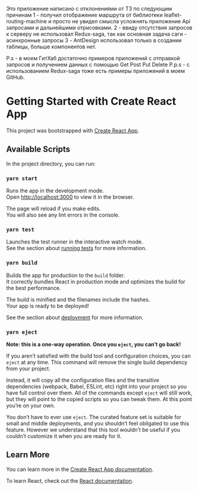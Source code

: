 Это приложение написано с отклонениями от ТЗ по следующим причинам
1 - получил отображение маршрута от библиотеки leaflet-routing-machine и просто не увидел смысла усложнять приложение Api запросами и дальнейшими отрисовками.
2 - ввиду отсутствия запросов к серверу не использовал Redux-saga, так как основная задача саги - асинхронные запросы
3 - AntDesign использовал только в создании таблицы, больше компонентов нет. 

P.s - в моем ГитХаб достаточно примеров приложений с отправкой запросов и получением данных с помощью Get Post Put Delete
P.p.s - с использованием Redux-saga тоже есть примеры приложений в моем GitHub. 

# Getting Started with Create React App

This project was bootstrapped with [Create React App](https://github.com/facebook/create-react-app).

## Available Scripts

In the project directory, you can run:

### `yarn start`

Runs the app in the development mode.\
Open [http://localhost:3000](http://localhost:3000) to view it in the browser.

The page will reload if you make edits.\
You will also see any lint errors in the console.

### `yarn test`

Launches the test runner in the interactive watch mode.\
See the section about [running tests](https://facebook.github.io/create-react-app/docs/running-tests) for more information.

### `yarn build`

Builds the app for production to the `build` folder.\
It correctly bundles React in production mode and optimizes the build for the best performance.

The build is minified and the filenames include the hashes.\
Your app is ready to be deployed!

See the section about [deployment](https://facebook.github.io/create-react-app/docs/deployment) for more information.

### `yarn eject`

**Note: this is a one-way operation. Once you `eject`, you can’t go back!**

If you aren’t satisfied with the build tool and configuration choices, you can `eject` at any time. This command will remove the single build dependency from your project.

Instead, it will copy all the configuration files and the transitive dependencies (webpack, Babel, ESLint, etc) right into your project so you have full control over them. All of the commands except `eject` will still work, but they will point to the copied scripts so you can tweak them. At this point you’re on your own.

You don’t have to ever use `eject`. The curated feature set is suitable for small and middle deployments, and you shouldn’t feel obligated to use this feature. However we understand that this tool wouldn’t be useful if you couldn’t customize it when you are ready for it.

## Learn More

You can learn more in the [Create React App documentation](https://facebook.github.io/create-react-app/docs/getting-started).

To learn React, check out the [React documentation](https://reactjs.org/).
